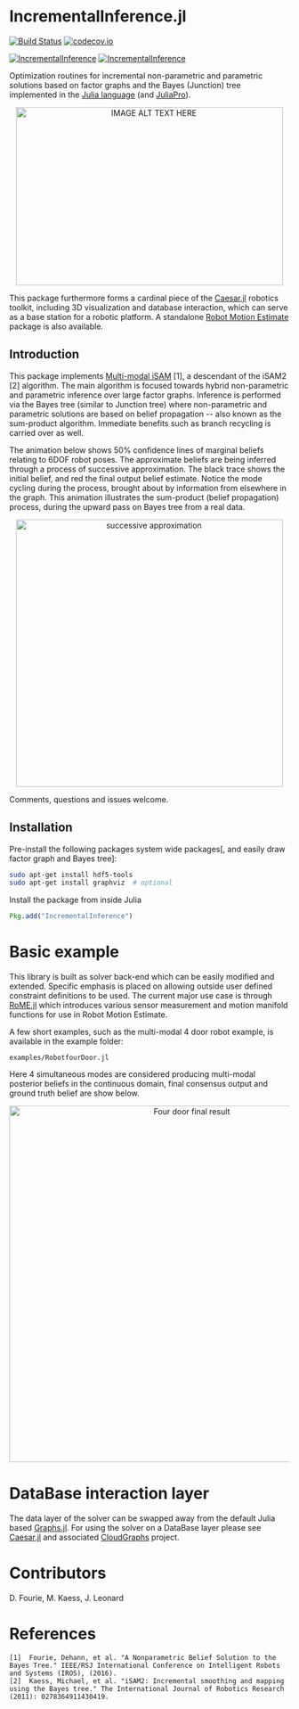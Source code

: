 # IncrementalInference.jl

[![Build Status](https://travis-ci.org/dehann/IncrementalInference.jl.svg?branch=master)](https://travis-ci.org/dehann/IncrementalInference.jl)
[![codecov.io](https://codecov.io/github/dehann/IncrementalInference.jl/coverage.svg?branch=master)](https://codecov.io/github/dehann/IncrementalInference.jl?branch=master)

[![IncrementalInference](http://pkg.julialang.org/badges/IncrementalInference_0.5.svg)](http://pkg.julialang.org/?pkg=IncrementalInference&ver=0.5)
[![IncrementalInference](http://pkg.julialang.org/badges/IncrementalInference_0.6.svg)](http://pkg.julialang.org/?pkg=IncrementalInference&ver=0.6)


Optimization routines for incremental non-parametric and parametric solutions based on factor graphs and the Bayes (Junction) tree implemented in the [Julia language](http://www.julialang.org/) (and [JuliaPro](http://www.juliacomputing.com)).

<p align="center">
<a href="https://vimeo.com/190052649" target="_blank"><img src="https://raw.githubusercontent.com/dehann/IncrementalInference.jl/master/doc/images/mmfgbt.gif" alt="IMAGE ALT TEXT HERE" width="480" height="320" /></a>
</p>

This package furthermore forms a cardinal piece of the [Caesar.jl](https://github.com/dehann/Caesar.jl) robotics toolkit, including 3D visualization and database interaction, which can serve as a base station for a robotic platform. A standalone [Robot Motion Estimate](https://github.com/dehann/RoME.jl) package is also available.

Introduction
------------

This package implements [Multi-modal iSAM](http://frc.ri.cmu.edu/~kaess/pub/Fourie16iros.pdf) [1], a descendant of the iSAM2 [2] algorithm. The main algorithm is focused towards hybrid non-parametric and parametric inference over large factor graphs. Inference is performed via the Bayes tree (similar to Junction tree) where non-parametric and parametric solutions are based on belief propagation -- also known as the sum-product algorithm. Immediate benefits such as branch recycling is carried over as well.


The animation below shows 50% confidence lines of marginal beliefs relating to 6DOF robot poses. The approximate beliefs are being inferred through a process of successive approximation. The black trace shows the initial belief, and red the final output belief estimate. Notice the mode cycling during the process, brought about by information from elsewhere in the graph. This animation illustrates the sum-product (belief propagation) process, during the upward pass on  Bayes tree from a real data.

<p align="center">
<img src="https://raw.githubusercontent.com/dehann/IncrementalInference.jl/master/doc/images/x60mcmc.gif" alt="successive approximation" width="480"/></img>
</p>

<!-- ![alt tag](https://raw.githubusercontent.com/dehann/IncrementalInference.jl/master/doc/images/BayesTreeExample.png) -->

Comments, questions and issues welcome.

Installation
------------

Pre-install the following packages system wide packages[, and easily draw factor graph and Bayes tree]:
```bash
sudo apt-get install hdf5-tools
sudo apt-get install graphviz  # optional
```

Install the package from inside Julia
```julia
Pkg.add("IncrementalInference")
```

Basic example
=============

This library is built as solver back-end which can be easily modified and extended. Specific emphasis is placed on allowing outside user defined constraint definitions to be used. The current major use case is through [RoME.jl](http://github.com/dehann/RoME.jl) which introduces various sensor measurement and motion manifold functions for use in Robot Motion Estimate.

A few short examples, such as the multi-modal 4 door robot example, is available in the example folder:

    examples/RobotfourDoor.jl

Here 4 simultaneous modes are considered producing multi-modal posterior beliefs in the continuous domain, final consensus output and ground truth belief are show below.

<p align="center">
<img src="https://raw.githubusercontent.com/dehann/IncrementalInference.jl/master/doc/images/4doors.png" alt="Four door final result" width="640"/></img>
</p>

DataBase interaction layer
==========================

The data layer of the solver can be swapped away from the default Julia based [Graphs.jl](http://www.github.com/JuliaArchive/Graphs.jl). For using the solver on a DataBase layer please see [Caesar.jl](http://www.github.com/dehann/Caesar.jl) and associated [CloudGraphs](http://github.com/GearsAD/CloudGraphs.jl) project.

Contributors
============

D. Fourie, M. Kaess, J. Leonard

References
==========


    [1]  Fourie, Dehann, et al. "A Nonparametric Belief Solution to the Bayes Tree." IEEE/RSJ International Conference on Intelligent Robots and Systems (IROS), (2016).
    [2]  Kaess, Michael, et al. "iSAM2: Incremental smoothing and mapping using the Bayes tree." The International Journal of Robotics Research (2011): 0278364911430419.
